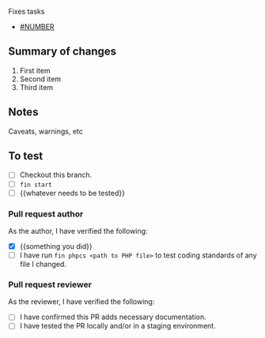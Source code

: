 Fixes tasks

- [#NUMBER](https://savaslabs.teamwork.com/#/tasks/NUMBER)

## Summary of changes

1. First item
1. Second item
1. Third item

## Notes

Caveats, warnings, etc

## To test

- [ ] Checkout this branch.
- [ ] `fin start`
- [ ] {{whatever needs to be tested}}

### Pull request author

As the author, I have verified the following:

- [x] {{something you did}}
- [ ] I have run `fin phpcs <path to PHP file>` to test coding standards of any file I changed.

### Pull request reviewer

As the reviewer, I have verified the following:

- [ ] I have confirmed this PR adds necessary documentation.
- [ ] I have tested the PR locally and/or in a staging environment.

